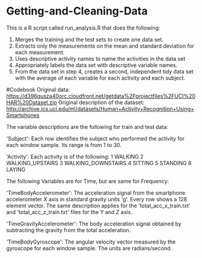# Getting-and-Cleaning-Data
This is a R script called run_analysis.R that does the following:

1. Merges the training and the test sets to create one data set.
2. Extracts only the measurements on the mean and standard deviation for each measurement. 
3. Uses descriptive activity names to name the activities in the data set
4. Appropriately labels the data set with descriptive variable names. 
5. From the data set in step 4, creates a second, independent tidy data set with the average of each variable for each activity and each subject.


#Codebook
  Original data: https://d396qusza40orc.cloudfront.net/getdata%2Fprojectfiles%2FUCI%20HAR%20Dataset.zip
  Original description of the dataset: http://archive.ics.uci.edu/ml/datasets/Human+Activity+Recognition+Using+Smartphones

The variable descriptions are the following for train and test data:

'Subject': Each row identifies the subject who performed the activity for each window sample. Its range is from 1 to 30.

'Activity': Each activity is of the following: 
1 WALKING
2 WALKING_UPSTAIRS
3 WALKING_DOWNSTAIRS
4 SITTING
5 STANDING
6 LAYING

The following Variables are for Time, but are same for Frequency:

'TimeBodyAccelerometer': The acceleration signal from the smartphone accelerometer X axis in standard gravity units 'g'. Every row shows a 128 element vector. The same description applies for the 'total_acc_x_train.txt' and 'total_acc_z_train.txt' files for the Y and Z axis. 

'TimeGravityAccelerometer': The body acceleration signal obtained by subtracting the gravity from the total acceleration. 

'TimeBodyGyroscope': The angular velocity vector measured by the gyroscope for each window sample. The units are radians/second. 
